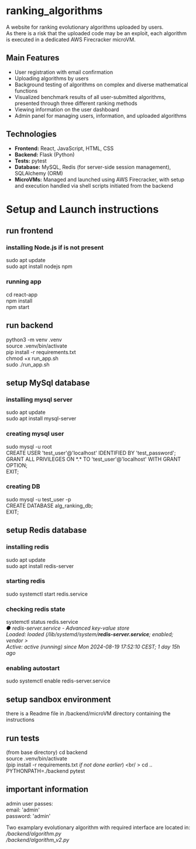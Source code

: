 # ranking_algorithms
A website for ranking evolutionary algorithms uploaded by users. <br />
As there is a risk that the uploaded code may be an exploit, each algorithm is executed in a dedicated AWS Firecracker microVM.

## Main Features
- User registration with email confirmation  
- Uploading algorithms by users  
- Background testing of algorithms on complex and diverse mathematical functions
- Visualized benchmark results of all user-submitted algorithms, presented through three different ranking methods
- Viewing information on the user dashboard  
- Admin panel for managing users, information, and uploaded algorithms   

## Technologies
- **Frontend:** React, JavaScript, HTML, CSS  
- **Backend:** Flask (Python)
- **Tests:** pytest
- **Database:** MySQL, Redis (for server-side session management), SQLAlchemy (ORM)  
- **MicroVMs:** Managed and launched using AWS Firecracker, with setup and execution handled via shell scripts initiated from the backend  


# Setup and Launch instructions
## run frontend
### installing Node.js if is not present
sudo apt update <br />
sudo apt install nodejs npm <br />

### running app
cd react-app <br />
npm install <br />
npm start <br />


## run backend
python3 -m venv .venv <br />
source .venv/bin/activate <br />
pip install -r requirements.txt <br />
chmod +x run_app.sh <br />
sudo ./run_app.sh <br />


## setup MySql database
### installing mysql server
sudo apt update <br />
sudo apt install mysql-server <br />
### creating mysql user
sudo mysql -u root <br />
CREATE USER 'test_user'@'localhost' IDENTIFIED BY 'test_password'; <br />
GRANT ALL PRIVILEGES ON \*.\* TO 'test_user'@'localhost' WITH GRANT OPTION; <br />
EXIT; <br />

### creating DB
sudo mysql -u test_user -p <br />
CREATE DATABASE alg_ranking_db; <br />
EXIT; <br />

## setup Redis database
### installing redis
sudo apt update <br />
sudo apt install redis-server <br />

### starting redis
sudo systemctl start redis.service <br />

### checking redis state
systemctl status redis.service <br />
*● redis-server.service - Advanced key-value store* <br />
     *Loaded: loaded (/lib/systemd/system/**redis-server.service**; enabled; vendor >* <br />
     *Active: active (running) since Mon 2024-08-19 17:52:10 CEST; 1 day 15h ago*

### enabling autostart
sudo systemctl enable redis-server.service <br />


## setup sandbox environment
there is a Readme file in /backend/microVM directory containing the instructions

## run tests
(from base directory)
cd backend <br />
source .venv/bin/activate <br />
(pip install -r requirements.txt *if not done earlier*) <br/ >
cd .. <br />
PYTHONPATH=./backend pytest

## important information
admin user passes: <br />
email: 'admin' <br />
password: 'admin' <br />

Two examplary evolutionary algorithm with required interface are located in: <br />
*/backend/algorithm.py* <br />
*/backend/algorithm_v2.py* <br />
